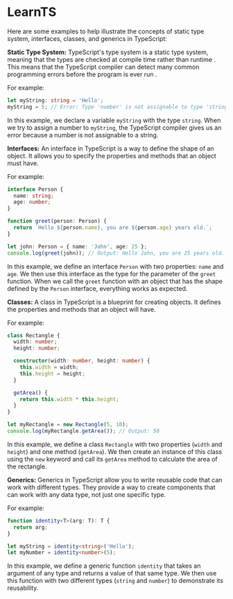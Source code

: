 # LearnTS
Here are some examples to help illustrate the concepts of static type system, interfaces, classes, and generics in TypeScript:

**Static Type System:**
TypeScript's type system is a static type system, meaning that the types are checked at compile time rather than runtime . This means that the TypeScript compiler can detect many common programming errors before the program is ever run .

For example:
```typescript
let myString: string = 'Hello';
myString = 5; // Error: Type 'number' is not assignable to type 'string'
```
In this example, we declare a variable `myString` with the type `string`. When we try to assign a number to `myString`, the TypeScript compiler gives us an error because a number is not assignable to a string.

**Interfaces:**
An interface in TypeScript is a way to define the shape of an object. It allows you to specify the properties and methods that an object must have.

For example:
```typescript
interface Person {
  name: string;
  age: number;
}

function greet(person: Person) {
  return `Hello ${person.name}, you are ${person.age} years old.`;
}

let john: Person = { name: 'John', age: 25 };
console.log(greet(john)); // Output: Hello John, you are 25 years old.
```
In this example, we define an interface `Person` with two properties: `name` and `age`. We then use this interface as the type for the parameter of the `greet` function. When we call the `greet` function with an object that has the shape defined by the `Person` interface, everything works as expected.

**Classes:**
A class in TypeScript is a blueprint for creating objects. It defines the properties and methods that an object will have.

For example:
```typescript
class Rectangle {
  width: number;
  height: number;

  constructor(width: number, height: number) {
    this.width = width;
    this.height = height;
  }

  getArea() {
    return this.width * this.height;
  }
}

let myRectangle = new Rectangle(5, 10);
console.log(myRectangle.getArea()); // Output: 50
```
In this example, we define a class `Rectangle` with two properties (`width` and `height`) and one method (`getArea`). We then create an instance of this class using the `new` keyword and call its `getArea` method to calculate the area of the rectangle.

**Generics:**
Generics in TypeScript allow you to write reusable code that can work with different types. They provide a way to create components that can work with any data type, not just one specific type.

For example:
```typescript
function identity<T>(arg: T): T {
  return arg;
}

let myString = identity<string>('Hello');
let myNumber = identity<number>(5);
```
In this example, we define a generic function `identity` that takes an argument of any type and returns a value of that same type. We then use this function with two different types (`string` and `number`) to demonstrate its reusability.
